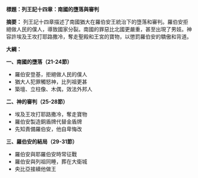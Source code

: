 **標題：列王記十四章：南國的墮落與審判**

**摘要：**
列王記十四章描述了南國猶大在羅伯安王統治下的墮落和審判。羅伯安拒絕做人民的僕人，導致國家分裂。南國的罪惡比北國更嚴重，甚至出現了男妓。神容許埃及王攻打耶路撒冷，奪走聖殿和王宮的寶物，以懲罰羅伯安的驕傲和背道。

**大綱：**

**一、南國的墮落（21-24節）**
* 羅伯安登基，拒絕做人民的僕人
* 猶大人犯罪觸怒神，比列祖更甚
* 築壇、立柱像、木偶，效法外邦人

**二、神的審判（25-28節）**
* 埃及王攻打耶路撒冷，奪走寶物
* 羅伯安製造銅盾牌代替金盾牌
* 先知責備羅伯安，他自卑悔改

**三、羅伯安的結局（29-31節）**
* 羅伯安與耶羅伯安時常征戰
* 羅伯安與列祖同睡，葬在大衛城
* 央比亞接續他做王